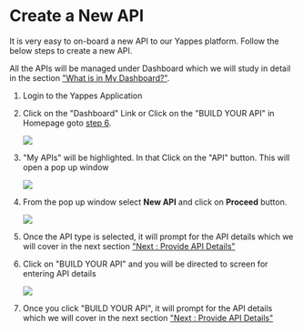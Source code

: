 



# Create a New API

It is very easy to on-board a new API to our Yappes platform. Follow the
below steps to create a new API.

All the APIs will be managed under Dashboard which we will study in
detail in the section [\"What is in My Dashboard?\"](dashboard_details).

1.  Login to the Yappes Application

2.  Click on the \"Dashboard\" Link or Click on the \"BUILD YOUR API\"
    in Homepage goto [step 6](#step-6).

    ![](../images/new_api/api_new_start_01.png)

3.  \"My APIs\" will be highlighted. In that Click on the \"API\"
    button. This will open a pop up window

    ![](../images/new_api/api_new_start_02.png)

4.  From the pop up window select **New API** and click on **Proceed**
    button.

    ![](../images/new_api/api_new_start_03.png)

5.  Once the API type is selected, it will prompt for the API details
    which we will cover in the next section [\"Next : Provide API
    Details\"](apidetails_new)

6.  Click on \"BUILD YOUR API\" and you will be directed to screen for
    entering API details

    ![](../images/new_api/api_new_start_04.png)

7.  Once you click \"BUILD YOUR API\", it will prompt for the API
    details which we will cover in the next section [\"Next : Provide
    API Details\"](apidetails_new)




